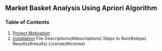 ## Market Basket Analysis Using Apriori Algorithm

### Table of Contents

1. [Project Motivation](#motivation)
2. [Installation](#installation)
   File Descriptions(#descriptions)
   Steps to Run(#steps)
   Results(#results)
   License(#license)
